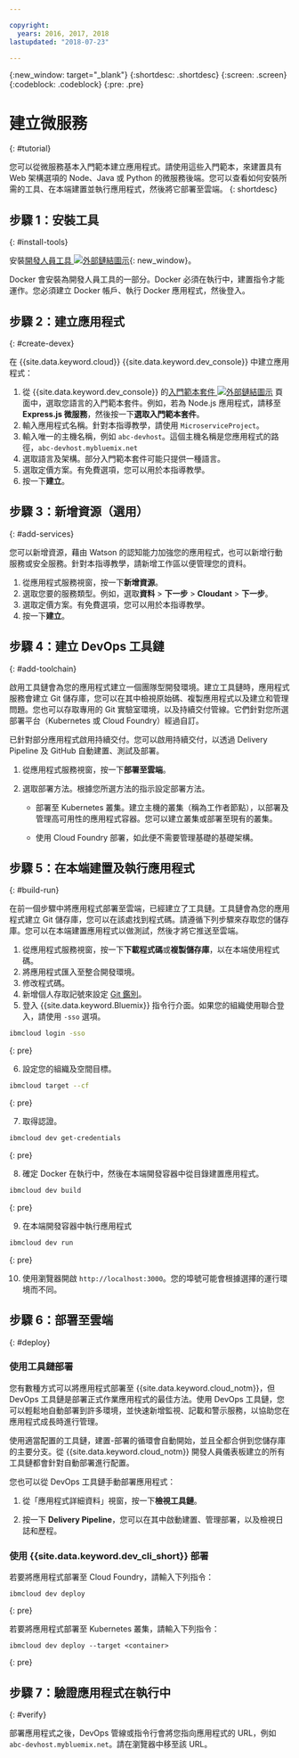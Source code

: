 ```yaml
---

copyright:
  years: 2016, 2017, 2018
lastupdated: "2018-07-23"

---
```


{:new_window: target="_blank"}
{:shortdesc: .shortdesc}
{:screen: .screen}
{:codeblock: .codeblock}
{:pre: .pre}

# 建立微服務
{: #tutorial}

您可以從微服務基本入門範本建立應用程式。請使用這些入門範本，來建置具有 Web 架構選項的 Node、Java 或 Python 的微服務後端。您可以查看如何安裝所需的工具、在本端建置並執行應用程式，然後將它部署至雲端。
{: shortdesc}

## 步驟 1：安裝工具
{: #install-tools}

安裝[開發人員工具 ![外部鏈結圖示](../../icons/launch-glyph.svg "外部鏈結圖示")](https://github.com/IBM-Bluemix/ibm-cloud-developer-tools){: new_window}。

Docker 會安裝為開發人員工具的一部分。Docker 必須在執行中，建置指令才能運作。您必須建立 Docker 帳戶、執行 Docker 應用程式，然後登入。

## 步驟 2：建立應用程式
{: #create-devex}

在 {{site.data.keyword.cloud}} {{site.data.keyword.dev_console}} 中建立應用程式：

1. 從 {{site.data.keyword.dev_console}} 的[入門範本套件 ![外部鏈結圖示](../../icons/launch-glyph.svg "外部鏈結圖示")](https://console.ng.bluemix.net/developer/appservice/starter-kits/) 頁面中，選取您語言的入門範本套件。例如，若為 Node.js 應用程式，請移至 **Express.js 微服務**，然後按一下**選取入門範本套件**。
2. 輸入應用程式名稱。針對本指導教學，請使用 `MicroserviceProject`。
3. 輸入唯一的主機名稱，例如 `abc-devhost`。這個主機名稱是您應用程式的路徑，`abc-devhost.mybluemix.net`
4. 選取語言及架構。部分入門範本套件可能只提供一種語言。
5. 選取定價方案。有免費選項，您可以用於本指導教學。
6. 按一下**建立**。

## 步驟 3：新增資源（選用）
{: #add-services}

您可以新增資源，藉由 Watson 的認知能力加強您的應用程式，也可以新增行動服務或安全服務。針對本指導教學，請新增工作區以便管理您的資料。

1. 從應用程式服務視窗，按一下**新增資源**。
2. 選取您要的服務類型。例如，選取**資料** > **下一步** > **Cloudant** > **下一步**。
3. 選取定價方案。有免費選項，您可以用於本指導教學。
4. 按一下**建立**。

## 步驟 4：建立 DevOps 工具鏈
{: #add-toolchain}

啟用工具鏈會為您的應用程式建立一個團隊型開發環境。建立工具鏈時，應用程式服務會建立 Git 儲存庫，您可以在其中檢視原始碼、複製應用程式以及建立和管理問題。您也可以存取專用的 Git 實驗室環境，以及持續交付管線。它們針對您所選部署平台（Kubernetes 或 Cloud Foundry）經過自訂。

已針對部分應用程式啟用持續交付。您可以啟用持續交付，以透過 Delivery Pipeline 及 GitHub 自動建置、測試及部署。

1. 從應用程式服務視窗，按一下**部署至雲端**。
2. 選取部署方法。根據您所選方法的指示設定部署方法。

    * 部署至 Kubernetes 叢集。建立主機的叢集（稱為工作者節點），以部署及管理高可用性的應用程式容器。您可以建立叢集或部署至現有的叢集。

    * 使用 Cloud Foundry 部署，如此便不需要管理基礎的基礎架構。

## 步驟 5：在本端建置及執行應用程式
{: #build-run}

在前一個步驟中將應用程式部署至雲端，已經建立了工具鏈。工具鏈會為您的應用程式建立 Git 儲存庫，您可以在該處找到程式碼。請遵循下列步驟來存取您的儲存庫。您可以在本端建置應用程式以做測試，然後才將它推送至雲端。

1. 從應用程式服務視窗，按一下**下載程式碼**或**複製儲存庫**，以在本端使用程式碼。
2. 將應用程式匯入至整合開發環境。
3. 修改程式碼。
4. 新增個人存取記號來設定 [Git 鑑別](/docs/services/ContinuousDelivery/git_working.html#git_authentication)。
5. 登入 {{site.data.keyword.Bluemix}} 指令行介面。如果您的組織使用聯合登入，請使用 `-sso` 選項。

  ```bash
  ibmcloud login -sso
  ```
  {: pre}

6. 設定您的組織及空間目標。

  ```bash
  ibmcloud target --cf
  ```
  {: pre}

7.  取得認證。

  ```bash
  ibmcloud dev get-credentials
  ```
  {: pre}

8. 確定 Docker 在執行中，然後在本端開發容器中從目錄建置應用程式。

  ```bash
  ibmcloud dev build
  ```
  {: pre}

9. 在本端開發容器中執行應用程式

  ```bash
  ibmcloud dev run
  ```
  {: pre}

10.  使用瀏覽器開啟 `http://localhost:3000`。您的埠號可能會根據選擇的運行環境而不同。

## 步驟 6：部署至雲端
{: #deploy}

### 使用工具鏈部署

您有數種方式可以將應用程式部署至 {{site.data.keyword.cloud_notm}}，但 DevOps 工具鏈是部署正式作業應用程式的最佳方法。使用 DevOps 工具鏈，您可以輕鬆地自動部署到許多環境，並快速新增監視、記載和警示服務，以協助您在應用程式成長時進行管理。

使用適當配置的工具鏈，建置-部署的循環會自動開始，並且全都合併到您儲存庫的主要分支。從 {{site.data.keyword.cloud_notm}} 開發人員儀表板建立的所有工具鏈都會針對自動部署進行配置。


您也可以從 DevOps 工具鏈手動部署應用程式：

1. 從「應用程式詳細資料」視窗，按一下**檢視工具鏈**。

2. 按一下 **Delivery Pipeline**，您可以在其中啟動建置、管理部署，以及檢視日誌和歷程。

### 使用 {{site.data.keyword.dev_cli_short}} 部署

若要將應用程式部署至 Cloud Foundry，請輸入下列指令：

```
ibmcloud dev deploy
```
{: pre}

若要將應用程式部署至 Kubernetes 叢集，請輸入下列指令：

```
ibmcloud dev deploy --target <container>
```
{: pre}

## 步驟 7：驗證應用程式在執行中
{: #verify}

部署應用程式之後，DevOps 管線或指令行會將您指向應用程式的 URL，例如 `abc-devhost.mybluemix.net`。請在瀏覽器中移至該 URL。
